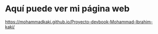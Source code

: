# Aquí puede ver mi página web 
https://mohammadkaki.github.io/Proyecto-devbook-Mohammad-Ibrahim-kaki/
